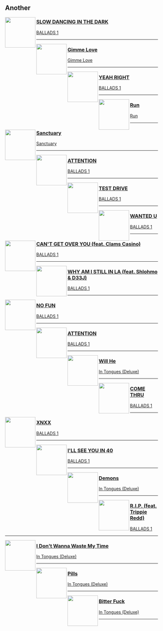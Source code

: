 ## Another
[start-desc]: #



[end-desc]: #

<img align="left" width="100" height="100" src="https://i.scdn.co/image/ab67616d0000b27360ba1d6104d0475c7555a6b2">

### [SLOW DANCING IN THE DARK](https://open.spotify.com/go?uri=spotify:track:0rKtyWc8bvkriBthvHKY8d)
[BALLADS 1](https://open.spotify.com/go?uri=spotify:track:34GQP3dILpyCN018y2k61L)

---


<img align="left" width="100" height="100" src="https://i.scdn.co/image/ab67616d0000b273b6d007e03bcf0712d7735bd7">

### [Gimme Love](https://open.spotify.com/go?uri=spotify:track:2hfoyc7ve6xM4ZEiNIiU1B)
[Gimme Love](https://open.spotify.com/go?uri=spotify:track:3NhYseiC5dmIJMAOfaFeIU)

---


<img align="left" width="100" height="100" src="https://i.scdn.co/image/ab67616d0000b27360ba1d6104d0475c7555a6b2">

### [YEAH RIGHT](https://open.spotify.com/go?uri=spotify:track:1VGzxJnVQND7Cg5H5wGj14)
[BALLADS 1](https://open.spotify.com/go?uri=spotify:track:34GQP3dILpyCN018y2k61L)

---


<img align="left" width="100" height="100" src="https://i.scdn.co/image/ab67616d0000b2734896429a87abfacd5d90587b">

### [Run](https://open.spotify.com/go?uri=spotify:track:6p8eEdiZLKJH8tcjGZuNTK)
[Run](https://open.spotify.com/go?uri=spotify:track:6vC3YjRy755VljFSemBUu7)

---


<img align="left" width="100" height="100" src="https://i.scdn.co/image/ab67616d0000b273a67b20cc424172b849896a99">

### [Sanctuary](https://open.spotify.com/go?uri=spotify:track:3xaugmCyXrVkrDTXbFkMW3)
[Sanctuary](https://open.spotify.com/go?uri=spotify:track:1cjgTku8zcYVHRi8QQH1XI)

---


<img align="left" width="100" height="100" src="https://i.scdn.co/image/ab67616d0000b27360ba1d6104d0475c7555a6b2">

### [ATTENTION](https://open.spotify.com/go?uri=spotify:track:5aqu5xhPqoOWqF71PkfgM8)
[BALLADS 1](https://open.spotify.com/go?uri=spotify:track:34GQP3dILpyCN018y2k61L)

---


<img align="left" width="100" height="100" src="https://i.scdn.co/image/ab67616d0000b27360ba1d6104d0475c7555a6b2">

### [TEST DRIVE](https://open.spotify.com/go?uri=spotify:track:1DMEzmAoQIikcL52psptQL)
[BALLADS 1](https://open.spotify.com/go?uri=spotify:track:34GQP3dILpyCN018y2k61L)

---


<img align="left" width="100" height="100" src="https://i.scdn.co/image/ab67616d0000b27360ba1d6104d0475c7555a6b2">

### [WANTED U](https://open.spotify.com/go?uri=spotify:track:0Y9D1Bc4fAkeZnVsGKdij6)
[BALLADS 1](https://open.spotify.com/go?uri=spotify:track:34GQP3dILpyCN018y2k61L)

---


<img align="left" width="100" height="100" src="https://i.scdn.co/image/ab67616d0000b27360ba1d6104d0475c7555a6b2">

### [CAN'T GET OVER YOU (feat. Clams Casino)](https://open.spotify.com/go?uri=spotify:track:39oeKRgsLeynDIbWuXyA47)
[BALLADS 1](https://open.spotify.com/go?uri=spotify:track:34GQP3dILpyCN018y2k61L)

---


<img align="left" width="100" height="100" src="https://i.scdn.co/image/ab67616d0000b27360ba1d6104d0475c7555a6b2">

### [WHY AM I STILL IN LA (feat. Shlohmo & D33J)](https://open.spotify.com/go?uri=spotify:track:1X8YgRhzbdXb1vZNLUTn9g)
[BALLADS 1](https://open.spotify.com/go?uri=spotify:track:34GQP3dILpyCN018y2k61L)

---


<img align="left" width="100" height="100" src="https://i.scdn.co/image/ab67616d0000b27360ba1d6104d0475c7555a6b2">

### [NO FUN](https://open.spotify.com/go?uri=spotify:track:4sbtM9ORGwmxGkXfctXbJq)
[BALLADS 1](https://open.spotify.com/go?uri=spotify:track:34GQP3dILpyCN018y2k61L)

---


<img align="left" width="100" height="100" src="https://i.scdn.co/image/ab67616d0000b27360ba1d6104d0475c7555a6b2">

### [ATTENTION](https://open.spotify.com/go?uri=spotify:track:5aqu5xhPqoOWqF71PkfgM8)
[BALLADS 1](https://open.spotify.com/go?uri=spotify:track:34GQP3dILpyCN018y2k61L)

---


<img align="left" width="100" height="100" src="https://i.scdn.co/image/ab67616d0000b2738e947f66f6d4eeaa56a28767">

### [Will He](https://open.spotify.com/go?uri=spotify:track:7wvwXi9Z66dcH5t202vVkN)
[In Tongues (Deluxe)](https://open.spotify.com/go?uri=spotify:track:6ZksrxRWlJ7ExylPyJwfLJ)

---


<img align="left" width="100" height="100" src="https://i.scdn.co/image/ab67616d0000b27360ba1d6104d0475c7555a6b2">

### [COME THRU](https://open.spotify.com/go?uri=spotify:track:48x8fBWfyeSMzLl5gbsjr9)
[BALLADS 1](https://open.spotify.com/go?uri=spotify:track:34GQP3dILpyCN018y2k61L)

---


<img align="left" width="100" height="100" src="https://i.scdn.co/image/ab67616d0000b27360ba1d6104d0475c7555a6b2">

### [XNXX](https://open.spotify.com/go?uri=spotify:track:0qpSvzE0Rws3gVZNZCf04v)
[BALLADS 1](https://open.spotify.com/go?uri=spotify:track:34GQP3dILpyCN018y2k61L)

---


<img align="left" width="100" height="100" src="https://i.scdn.co/image/ab67616d0000b27360ba1d6104d0475c7555a6b2">

### [I'LL SEE YOU IN 40](https://open.spotify.com/go?uri=spotify:track:606F3qdYCXtDVtKN53YsuW)
[BALLADS 1](https://open.spotify.com/go?uri=spotify:track:34GQP3dILpyCN018y2k61L)

---


<img align="left" width="100" height="100" src="https://i.scdn.co/image/ab67616d0000b2738e947f66f6d4eeaa56a28767">

### [Demons](https://open.spotify.com/go?uri=spotify:track:77UXyXy6qie0sOtLdEIH4A)
[In Tongues (Deluxe)](https://open.spotify.com/go?uri=spotify:track:6ZksrxRWlJ7ExylPyJwfLJ)

---


<img align="left" width="100" height="100" src="https://i.scdn.co/image/ab67616d0000b27360ba1d6104d0475c7555a6b2">

### [R.I.P. (feat. Trippie Redd)](https://open.spotify.com/go?uri=spotify:track:4wJ8dJKBAxdDe5cUx8K779)
[BALLADS 1](https://open.spotify.com/go?uri=spotify:track:34GQP3dILpyCN018y2k61L)

---


<img align="left" width="100" height="100" src="https://i.scdn.co/image/ab67616d0000b2738e947f66f6d4eeaa56a28767">

### [I Don't Wanna Waste My Time](https://open.spotify.com/go?uri=spotify:track:72Qo3U5apeuv91j9BEqJBM)
[In Tongues (Deluxe)](https://open.spotify.com/go?uri=spotify:track:6ZksrxRWlJ7ExylPyJwfLJ)

---


<img align="left" width="100" height="100" src="https://i.scdn.co/image/ab67616d0000b2738e947f66f6d4eeaa56a28767">

### [Pills](https://open.spotify.com/go?uri=spotify:track:5xwKCPdE3kyU0XwqfbyQsx)
[In Tongues (Deluxe)](https://open.spotify.com/go?uri=spotify:track:6ZksrxRWlJ7ExylPyJwfLJ)

---


<img align="left" width="100" height="100" src="https://i.scdn.co/image/ab67616d0000b2738e947f66f6d4eeaa56a28767">

### [Bitter Fuck](https://open.spotify.com/go?uri=spotify:track:7tmZ21lno9WK3K4Sezt6qj)
[In Tongues (Deluxe)](https://open.spotify.com/go?uri=spotify:track:6ZksrxRWlJ7ExylPyJwfLJ)

---

